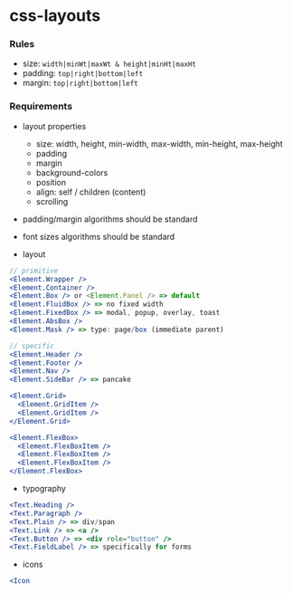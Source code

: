 # css-layouts

### Rules

- size: `width|minWt|maxWt & height|minHt|maxHt`
- padding: `top|right|bottom|left`
- margin: `top|right|bottom|left`

### Requirements

- layout properties

  - size: width, height, min-width, max-width, min-height, max-height
  - padding
  - margin
  - background-colors
  - position
  - align: self / children (content)
  - scrolling

- padding/margin algorithms should be standard
- font sizes algorithms should be standard

- layout

```jsx
// primitive
<Element.Wrapper />
<Element.Container />
<Element.Box /> or <Element.Panel /> => default
<Element.FluidBox /> => no fixed width
<Element.FixedBox /> => modal, popup, overlay, toast
<Element.AbsBox />
<Element.Mask /> => type: page/box (immediate parent)

// specific
<Element.Header />
<Element.Footer />
<Element.Nav />
<Element.SideBar /> => pancake

<Element.Grid>
  <Element.GridItem />
  <Element.GridItem />
</Element.Grid>

<Element.FlexBox>
  <Element.FlexBoxItem />
  <Element.FlexBoxItem />
  <Element.FlexBoxItem />
</Element.FlexBox>
```

- typography

```jsx
<Text.Heading />
<Text.Paragraph />
<Text.Plain /> => div/span
<Text.Link /> => <a />
<Text.Button /> => <div role="button" />
<Text.FieldLabel /> => specifically for forms
```

- icons

```jsx
<Icon
```
